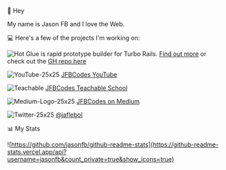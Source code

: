 👋 Hey

My name is Jason FB and I love the Web.

💻 Here's a few of the projects I'm working on:

![Hot Glue](https://user-images.githubusercontent.com/59002/150639810-83f36b88-bf98-4751-a237-4456e0035656.jpg) is rapid prototype builder for Turbo Rails. [Find out more](https://jfbcodes.com/p/hot-glue-in-depth-tutorial)  or check out the [GH repo here](https://github.com/jasonfb/hot-glue) 

![YouTube-25x25](https://user-images.githubusercontent.com/59002/146845531-91203086-a115-4898-935b-d59adb2b8b1a.png) 
[JFBCodes YouTube](https://www.youtube.com/channel/UCQc0S94urfhKnmN6Iy248Tg) 

![Teachable](https://user-images.githubusercontent.com/59002/146844841-8ea5700b-fa79-423d-90d3-6162a7c19afc.png)  [JFBCodes Teachable School](https://jfb.teachable.com)

![Medium-Logo-25x25](https://user-images.githubusercontent.com/59002/146845519-d2699c0a-8abe-402e-86ca-b8d168eb6c46.png) 
[JFBCodes on Medium](https://jfbcodes.medium.com)

![Twitter-25x25](https://user-images.githubusercontent.com/59002/146845525-cc57a29e-a94f-4ea7-8c92-5da0f24170ce.png) 
[@jaflebol](https://twitter/jaflebol)


<!--
Jason's dev shop in Brooklyn:  [**HELIOS DEV SHOP**](https://heliosdev.shop/?utm_source=github.com) 

![Heliosdev shop — LOGO-117x95](https://user-images.githubusercontent.com/59002/150640039-2d49d44c-45a8-4df6-b3df-982b1106ba4d.jpg)
-->



📊 My Stats

![https://github.com/jasonfb/github-readme-stats](https://github-readme-stats.vercel.app/api?username=jasonfb&count_private=true&show_icons=true)
